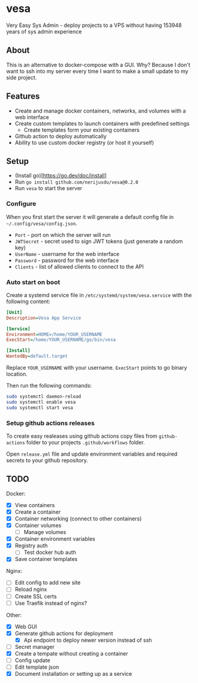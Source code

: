 # vesa
Very Easy Sys Admin - deploy projects to a VPS without having 153948 years of sys admin experience

## About
This is an alternative to docker-compose with a GUI. Why? Because I don't want to ssh into my server every time I want to make a small update to my side project.

## Features
- Create and manage docker containers, networks, and volumes with a web interface
- Create custom templates to launch containers with predefined settings
  - Create templates form your existing containers
- Github action to deploy automatically
- Ability to use custom docker registry (or host it yourself)

## Setup

- (Install go)[https://go.dev/doc/install]
- Run `go install github.com/nerijusdu/vesa@0.2.0`
- Run `vesa` to start the server

### Configure
When you first start the server it will generate a default config file in `~/.config/vesa/config.json`.
- `Port` - port on which the server will run
- `JWTSecret` - secret used to sign JWT tokens (just generate a random key)
- `UserName` - username for the web interface
- `Password` - password for the web interface
- `Clients` - list of allowed clients to connect to the API

### Auto start on boot
Create a systemd service file in `/etc/systemd/system/vesa.service` with the following content:
```ini
[Unit]
Description=Vesa App Service

[Service]
Environment=HOME=/home/YOUR_USERNAME
ExecStart=/home/YOUR_USERNAME/go/bin/vesa

[Install]
WantedBy=default.target
```

Replace `YOUR_USERNAME` with your username. `ExecStart` points to go binary location.

Then run the following commands:
```bash
sudo systemctl daemon-reload
sudo systemctl enable vesa
sudo systemctl start vesa
```

### Setup github actions releases

To create easy realeases using github actions copy files from `github-actions` folder to your projects `.github/workflows` folder.

Open `release.yml` file and update environment variables and required secrets to your github repository.

## TODO

Docker:
- [X] View containers
- [X] Create a container
- [X] Container networking (connect to other containers)
- [X] Container volumes
  - [ ] Manage volumes
- [X] Container environment variables
- [X] Registry auth
  - [ ] Test docker hub auth
- [X] Save container templates

Nginx:
- [ ] Edit config to add new site
- [ ] Reload nginx
- [ ] Create SSL certs
- [ ] Use Traefik instead of nginx?

Other:
- [X] Web GUI
- [X] Generate github actions for deployment
  - [X] Api endpoint to deploy newer version instead of ssh
- [ ] Secret manager
- [X] Create a tempate without creating a container
- [ ] Config update
- [ ] Edit template json
- [X] Document installation or setting up as a service
